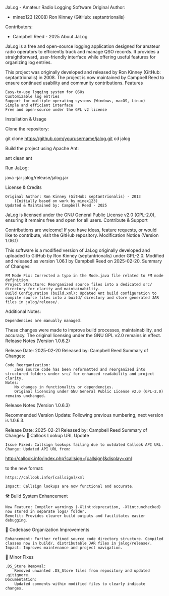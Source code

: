 JaLog - Amateur Radio Logging Software
Original Author:

- minex123 (2008) Ron Kinney (GitHub: septantrionalis)

Contributors:
- Campbell Reed - 2025
About JaLog


JaLog is a free and open-source logging application designed for amateur radio operators to efficiently track and manage QSO records. It provides a straightforward, user-friendly interface while offering useful features for organizing log entries.

This project was originally developed and released by Ron Kinney (GitHub: septantrionalis) in 2008. The project is now maintained by Campbell Reed to ensure continued usability and community contributions.
Features

    Easy-to-use logging system for QSOs
    Customizable log entries
    Support for multiple operating systems (Windows, macOS, Linux)
    Simple and efficient interface
    Free and open-source under the GPL v2 license

Installation & Usage

Clone the repository:

git clone https://github.com/yourusername/jalog.git
cd jalog

Build the project using Apache Ant:

ant clean
ant

Run JaLog:

java -jar jalog/release/jalog.jar

License & Credits

    Original Author: Ron Kinney (GitHub: septantrionalis) - 2013
        (Initially based on work by minex123)
    Updated & Maintained by: Campbell Reed - 2025

JaLog is licensed under the GNU General Public License v2.0 (GPL-2.0), ensuring it remains free and open for all users.
Contribute & Support

Contributions are welcome! If you have ideas, feature requests, or would like to contribute, visit the GitHub repository.
Modification Notice (Version 1.06.1)

This software is a modified version of JaLog originally developed and uploaded to GitHub by Ron Kinney (septantrionalis) under GPL-2.0.
Modified and released as version 1.06.1 by Campbell Reed on 2025-02-20.
Summary of Changes:

    FM Mode Fix: Corrected a typo in the Mode.java file related to FM mode definition.
    Project Structure: Reorganized source files into a dedicated src/ directory for clarity and maintainability.
    Build Configuration (build.xml): Updated Ant build configuration to compile source files into a build/ directory and store generated JAR files in jalog/release/.

Additional Notes:

    Dependencies are manually managed.

These changes were made to improve build processes, maintainability, and accuracy. The original licensing under the GNU GPL v2.0 remains in effect.
Release Notes (Version 1.0.6.2)

Release Date: 2025-02-20
Released by: Campbell Reed
Summary of Changes:

    Code Reorganization:
        Java source code has been reformatted and reorganized into structured folders under src/ for enhanced readability and project clarity.
    Notes:
        No changes in functionality or dependencies.
        Original licensing under GNU General Public License v2.0 (GPL-2.0) remains unchanged.

Release Notes (Version 1.0.6.3)

Recommended Version Update: Following previous numbering, next version is 1.0.6.3.

Release Date: 2025-02-21
Released by: Campbell Reed
Summary of Changes:
📡 Callook Lookup URL Update

    Issue Fixed: Callsign lookups failing due to outdated Callook API URL.
    Change: Updated API URL from:

http://callook.info/index.php?callsign=[callsign]&display=xml

to the new format:

    https://callook.info/[callsign]/xml

    Impact: Callsign lookups are now functional and accurate.

🛠 Build System Enhancement

    New Feature: Compiler warnings (-Xlint:deprecation, -Xlint:unchecked) now stored in separate logs/ folder.
    Benefit: Provides clearer build outputs and facilitates easier debugging.

📁 Codebase Organization Improvements

    Enhancement: Further refined source code directory structure. Compiled classes now in build/, distributable JAR files in jalog/release/.
    Impact: Improves maintenance and project navigation.

🧹 Minor Fixes

    .DS_Store Removal:
        Removed unwanted .DS_Store files from repository and updated .gitignore.
    Documentation:
        Updated comments within modified files to clearly indicate changes.
